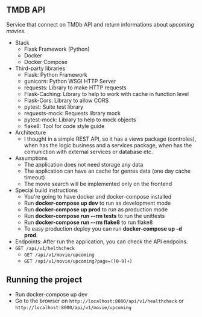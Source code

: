 ## TMDB API

Service that connect on TMDb API and return informations about *upcoming movies*.

- Stack
	- Flask Framework (Python)
	- Docker
	- Docker Compose
- Third-party libraries
	- Flask: Python Framework
	- gunicorn:  Python WSGI HTTP Server
	- requests: Library to make HTTP requests
	- Flask-Caching: Library to help to work with cache in function level
	- Flask-Cors: Library to allow CORS
	- pytest: Suite test library
	- requests-mock: Requests library mock
	- pytest-mock: Library to help to mock objects
	- flake8: Tool for code style guide
- Architecture
	- I thought in a simple REST API, so it has a views package (controles), when has the logic business and a services package, when has the comuniction with external services or database etc.
-  Assumptions
	- The application does not need storage any data
	- The application can have an cache for genres data (one day cache timeout)
	- The movie search will be implemented only on the frontend
- Special build instructions
	- You're going to have docker and docker-compose installed
	- Run **docker-compose up dev** to run as development mode
	- Run **docker-compose up prod** to run as production mode
	- Run **docker-compose run --rm tests** to run the unittests
	- Run **docker-compose run --rm flake8** to run flake8
	- To easy production deploy you can run **docker-compose up -d prod**.
- Endpoints: After run the application, you can check the API endpoins.
- ```GET /api/v1/helthcheck```
	- ```GET /api/v1/movie/upcoming```
	- ```GET /api/v1/movie/upcoming?page=([0-9]+)```

## Running the project
- Run docker-compose up dev
- Go to the browser on ```http://localhost:8000/api/v1/healthcheck``` or ```http://localhost:8000/api/v1/movie/upcoming```
